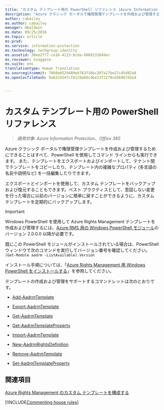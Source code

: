 ```yaml
---
title: "カスタム テンプレート用の PowerShell リファレンス |Azure Information Protection"
description: "Azure クラシック ポータルで権限管理テンプレートを作成および管理するためにできることはすべて、PowerShell を使用してコマンド ラインからも実行できます。 また、テンプレートをエクスポートおよびインポートして、テナント間でテンプレートをコピーしたり、テンプレート内の複雑なプロパティ (多言語の名前や説明など) を一括編集したりできます。"
author: cabailey
ms.author: cabailey
manager: mbaldwin
ms.date: 09/25/2016
ms.topic: article
ms.prod: 
ms.service: information-protection
ms.technology: techgroup-identity
ms.assetid: 30ee2f77-ce16-4113-bcda-6089131849ec
ms.reviewer: esaggese
ms.suite: ems
translationtype: Human Translation
ms.sourcegitcommit: 7068e0529409eb783f16bc207a17be27cd5d82a8
ms.openlocfilehash: 6a62cb54fcf6129a66c4be23f2270ce56967d5e4


---
```




# <a name="powershell-reference-for-custom-templates"></a>カスタム テンプレート用の PowerShell リファレンス

>*適用対象: Azure Information Protection、Office 365*

Azure クラシック ポータルで権限管理テンプレートを作成および管理するためにできることはすべて、PowerShell を使用してコマンド ラインからも実行できます。 また、テンプレートをエクスポートおよびインポートして、テナント間でテンプレートをコピーしたり、テンプレート内の複雑なプロパティ (多言語の名前や説明など) を一括編集したりできます。

エクスポートとインポートを使用して、カスタム テンプレートをバックアップおよび復元することもできます。ベスト プラクティスとして、意図しない変更を行った場合に以前のバージョンに簡単に戻すことができるように、カスタム テンプレートを定期的にバックアップします。

> [!IMPORTANT]
> Windows PowerShell を使用して Azure Rights Management テンプレートを作成および管理するには、[Azure RMS 用の Windows PowerShell モジュール](http://go.microsoft.com/fwlink/?LinkId=257721)のバージョン 2.0.0.0 以降が必要です。
> 
> 既にこの PowerShell モジュールがインストールされている場合は、PowerShell ウィンドウで次のコマンドを実行してバージョン番号を確認してください。`(Get-Module aadrm -ListAvailable).Version`

インストール手順については、「[Azure Rights Management 用 Windows PowerShell をインストールする](install-powershell.md)」を参照してください。

テンプレートの作成および管理をサポートするコマンドレットは次のとおりです。

-   [Add-AadrmTemplate](https://msdn.microsoft.com/library/azure/dn727075.aspx)

-   [Export-AadrmTemplate](https://msdn.microsoft.com/library/azure/dn727078.aspx)

-   [Get-AadrmTemplate](https://msdn.microsoft.com/library/azure/dn727079.aspx)

-   [Get-AadrmTemplateProperty](https://msdn.microsoft.com/library/azure/dn727081.aspx)

-   [Import-AadrmTemplate](https://msdn.microsoft.com/library/azure/dn727077.aspx)

-   [New-AadrmRightsDefinition](https://msdn.microsoft.com/library/azure/dn727080.aspx)

-   [Remove-AadrmTemplate](https://msdn.microsoft.com/library/azure/dn727082.aspx)

-   [Set-AadrmTemplateProperty](https://msdn.microsoft.com/library/azure/dn727076.aspx)



## <a name="see-also"></a>関連項目
[Azure Rights Management のカスタム テンプレートを構成する](configure-custom-templates.md)

[!INCLUDE[Commenting house rules](../includes/houserules.md)]


<!--HONumber=Jan17_HO4-->


